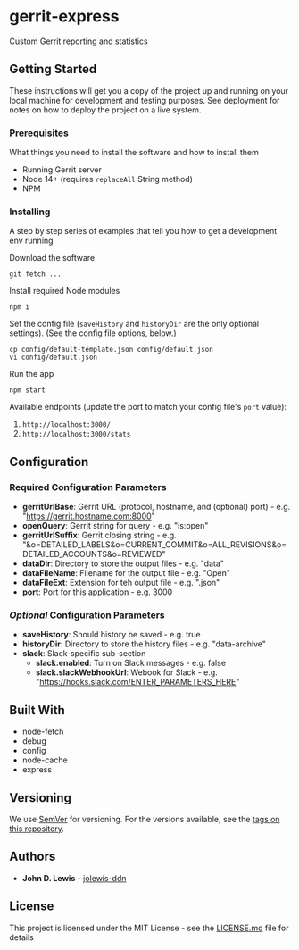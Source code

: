 # gerrit-express

Custom Gerrit reporting and statistics

## Getting Started

These instructions will get you a copy of the project up and running on your local machine for development and testing purposes. See deployment for notes on how to deploy the project on a live system.

### Prerequisites

What things you need to install the software and how to install them

* Running Gerrit server
* Node 14+ (requires `replaceAll` String method)
* NPM

### Installing

A step by step series of examples that tell you how to get a development env running

Download the software

```
git fetch ...
```

Install required Node modules

```
npm i
```

Set the config file (`saveHistory` and `historyDir` are the only optional settings). (See the config file options, below.)

```
cp config/default-template.json config/default.json
vi config/default.json
```

Run the app

```
npm start
```

Available endpoints (update the port to match your config file's `port` value):

1. `http://localhost:3000/`
1. `http://localhost:3000/stats`

## Configuration
### Required Configuration Parameters
* **gerritUrlBase**: Gerrit URL (protocol, hostname, and (optional) port) - e.g. "https://gerrit.hostname.com:8000"
* **openQuery**: Gerrit string for query - e.g. "is:open"
* **gerritUrlSuffix**: Gerrit closing string - e.g. "&o=DETAILED_LABELS&o=CURRENT_COMMIT&o=ALL_REVISIONS&o=DETAILED_ACCOUNTS&o=REVIEWED"
* **dataDir**: Directory to store the output files - e.g. "data"
* **dataFileName**: Filename for the output file - e.g. "Open"
* **dataFileExt**: Extension for teh output file - e.g. ".json"
* **port**: Port for this application - e.g. 3000

### *Optional* Configuration Parameters
* **saveHistory**: Should history be saved - e.g. true
* **historyDir**: Directory to store the history files - e.g. "data-archive"
* **slack**: Slack-specific sub-section
  * **slack.enabled**: Turn on Slack messages - e.g. false
  * **slack.slackWebhookUrl**: Webook for Slack - e.g. "https://hooks.slack.com/ENTER_PARAMETERS_HERE"

## Built With

* node-fetch
* debug
* config
* node-cache
* express

## Versioning

We use [SemVer](http://semver.org/) for versioning. For the versions available, see the [tags on this repository](https://github.com/jolewis-ddn/gerrit-express/tags). 

## Authors

* **John D. Lewis** - [jolewis-ddn](https://github.com/jolewis-ddn)

## License

This project is licensed under the MIT License - see the [LICENSE.md](LICENSE.md) file for details
